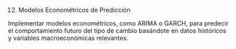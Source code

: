 12. Modelos Econométricos de Predicción

Implementar modelos econométricos, como ARIMA o GARCH, para predecir el comportamiento futuro del tipo de cambio basándote en datos históricos y variables macroeconómicas relevantes.